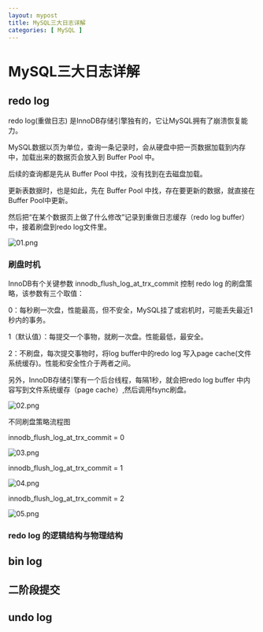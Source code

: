 ```yaml
---
layout: mypost
title: MySQL三大日志详解
categories: [ MySQL ]
---
```


# MySQL三大日志详解

## redo log

redo log(重做日志) 是InnoDB存储引擎独有的，它让MySQL拥有了崩溃恢复能力。

MySQL数据以页为单位，查询一条记录时，会从硬盘中把一页数据加载到内存中，加载出来的数据页会放入到 Buffer Pool 中。

后续的查询都是先从 Buffer Pool 中找，没有找到在去磁盘加载。

更新表数据时，也是如此，先在 Buffer Pool 中找，存在要更新的数据，就直接在Buffer Pool中更新。

然后把“在某个数据页上做了什么修改”记录到重做日志缓存（redo log buffer）中，接着刷盘到redo log文件里。

![01.png](01.png)

### 刷盘时机

InnoDB有个关键参数 innodb_flush_log_at_trx_commit 控制 redo log 的刷盘策略，该参数有三个取值：

0：每秒刷一次盘，性能最高，但不安全，MySQL挂了或宕机时，可能丢失最近1秒内的事务。

1（默认值）：每提交一个事物，就刷一次盘。性能最低，最安全。

2：不刷盘，每次提交事物时，将log buffer中的redo log 写入page cache(文件系统缓存)。性能和安全性介于两者之间。

另外，InnoDB存储引擎有一个后台线程，每隔1秒，就会把redo log buffer 中内容写到文件系统缓存（page cache）,然后调用fsync刷盘。

![02.png](02.png)

不同刷盘策略流程图

innodb_flush_log_at_trx_commit = 0

![03.png](03.png)

innodb_flush_log_at_trx_commit = 1

![04.png](04.png)

innodb_flush_log_at_trx_commit = 2

![05.png](05.png)


### redo log 的逻辑结构与物理结构



## bin log

## 二阶段提交

## undo log